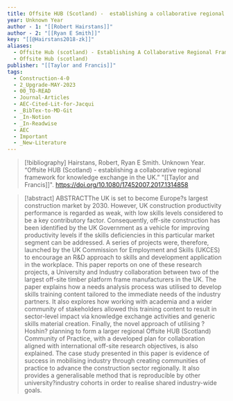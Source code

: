 ```yaml
---
title: Offsite HUB (Scotland) -  establishing a collaborative regional framework for knowledge exchange in the UK
year: Unknown Year
author - 1: "[[Robert Hairstans]]"
author - 2: "[[Ryan E Smith]]"
key: "[[@Hairstans2018-zk]]"
aliases:
  - Offsite Hub (scotland) - Establishing A Collaborative Regional Framework For Knowledge Exchange In The Uk
  - Offsite Hub (scotland)
publisher: "[[Taylor and Francis]]"
tags:
  - Construction-4-0
  - 2_Upgrade-MAY-2023
  - 00_TO-READ
  - Journal-Articles
  - AEC-Cited-Lit-for-Jacqui
  - _BibTex-to-MD-Git
  - _In-Notion
  - _In-Readwise
  - AEC
  - Important
  - _New-Literature
---
```


> [!bibliography]
> Hairstans, Robert, Ryan E Smith. Unknown Year. “Offsite HUB (Scotland) -  establishing a collaborative regional framework for knowledge exchange in the UK.” "[[Taylor and Francis]]". https://doi.org/10.1080/17452007.2017.1314858

> [!abstract]
> ABSTRACTThe UK is set to become Europe?s largest construction market by 2030. However, UK construction productivity performance is regarded as weak, with low skills levels considered to be a key contributory factor. Consequently, off-site construction has been identified by the UK Government as a vehicle for improving productivity levels if the skills deficiencies in this particular market segment can be addressed. A series of projects were, therefore, launched by the UK Commission for Employment and Skills (UKCES) to encourage an R&D approach to skills and development application in the workplace. This paper reports on one of these research projects, a University and Industry collaboration between two of the largest off-site timber platform frame manufacturers in the UK. The paper explains how a needs analysis process was utilised to develop skills training content tailored to the immediate needs of the industry partners. It also explores how working with academia and a wider community of stakeholders allowed this training content to result in sector-level impact via knowledge exchange activities and generic skills material creation. Finally, the novel approach of utilising ?Hoshin? planning to form a larger regional Offsite HUB (Scotland) Community of Practice, with a developed plan for collaboration aligned with international off-site research objectives, is also explained. The case study presented in this paper is evidence of success in mobilising industry through creating communities of practice to advance the construction sector regionally. It also provides a generalisable method that is reproducible by other university?industry cohorts in order to realise shared industry-wide goals.